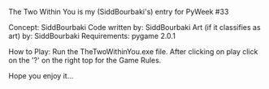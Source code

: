 The Two Within You is my (SiddBourbaki's) entry for PyWeek #33

Concept: SiddBourbaki
Code written by: SiddBourbaki
Art (if it classifies as art) by: SiddBourbaki
Requirements: pygame 2.0.1

How to Play:
Run the TheTwoWithinYou.exe file.
After clicking on play click on the '?' on the right top for the Game Rules.

Hope you enjoy it...